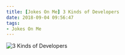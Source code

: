 ```yaml
---
title: [Jokes On Me] 3 Kinds of Developers
date: 2018-09-04 09:56:47
tags:
- Jokes On Me
---
```

![3 Kinds of Developers](/images/comic/3-kinds-of-dev.png)